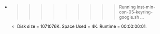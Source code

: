 * >>>>>>>>> Running inst-min-con-05-keyring-google.sh ...
  * Disk size = 1071076K. Space Used = 4K. Runtime = 00:00:00:01.
